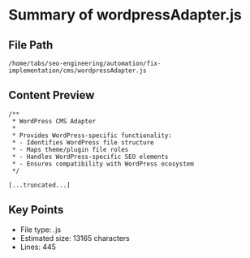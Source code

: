 # Summary of wordpressAdapter.js
  
## File Path
`/home/tabs/seo-engineering/automation/fix-implementation/cms/wordpressAdapter.js`

## Content Preview
```
/**
 * WordPress CMS Adapter
 * 
 * Provides WordPress-specific functionality:
 * - Identifies WordPress file structure
 * - Maps theme/plugin file roles
 * - Handles WordPress-specific SEO elements
 * - Ensures compatibility with WordPress ecosystem
 */

[...truncated...]
```

## Key Points
- File type: .js
- Estimated size: 13165 characters
- Lines: 445
